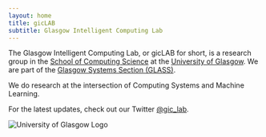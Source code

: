 ```yaml
---
layout: home
title: gicLAB
subtitle: Glasgow Intelligent Computing Lab
---
```



The Glasgow Intelligent Computing Lab, or gicLAB for short, is a research group in the [School of Computing Science](https://www.gla.ac.uk/schools/computing/) at the [University of Glasgow](https://www.gla.ac.uk/).  We are part of the [Glasgow Systems Section (GLASS)](https://www.gla.ac.uk/schools/computing/research/researchsections/systems-section/#overview).

We do research at the intersection of Computing Systems and Machine Learning.

For the latest updates, check out our Twitter [@gic_lab](https://www.twitter.com/gic_lab).

<img src="../assets/img/glasgow_logo.png"  alt="University of Glasgow Logo" class="center">
